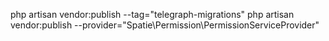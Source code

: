 php artisan vendor:publish --tag="telegraph-migrations"
php artisan vendor:publish --provider="Spatie\Permission\PermissionServiceProvider"
